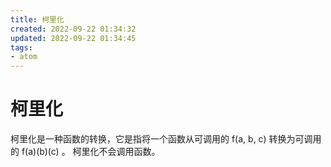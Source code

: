 ```yaml
---
title: 柯里化
created: 2022-09-22 01:34:32
updated: 2022-09-22 01:34:45
tags: 
- atom
---
```


# 柯里化

柯里化是一种函数的转换，它是指将一个函数从可调用的 f(a, b, c) 转换为可调用的 f(a)(b)(c) 。 柯里化不会调用函数。


